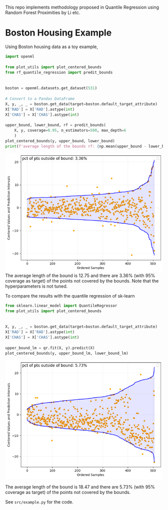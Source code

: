 This repo implements methodology proposed in Quantile Regression using Random Forest Proximities by Li etc.

# Boston Housing Example
Using Boston housing data as a toy example,
```python
import openml

from plot_utils import plot_centered_bounds
from rf_quantile_regression import predit_bounds


boston = openml.datasets.get_dataset(531)

# Convert to a Pandas DataFrame
X, y, _, _ = boston.get_data(target=boston.default_target_attribute)
X['RAD'] = X['RAD'].astype(int)
X['CHAS'] = X['CHAS'].astype(int)

upper_bound, lower_bound, rf = predit_bounds(
    X, y, coverage=0.95, n_estimators=500, max_depth=6
    )
plot_centered_bounds(y, upper_bound, lower_bound)
print(f'average length of the bounds rf: {np.mean(upper_bound - lower_bound)}')
```
![RF Bounds](plots/rf_bounds.png)
The average length of the bound is 12.75 and there are 3.36% (with 95% coverage as target) of the points not covered by the bounds. Note that the hyperparameters is not tuned.

To compare the results with the quantile regression of sk-learn
```python
from sklearn.linear_model import QuantileRegressor
from plot_utils import plot_centered_bounds


X, y, _, _ = boston.get_data(target=boston.default_target_attribute)
X['RAD'] = X['RAD'].astype(int)
X['CHAS'] = X['CHAS'].astype(int)

upper_bound_lm = qr.fit(X, y).predict(X)
plot_centered_bounds(y, upper_bound_lm, lower_bound_lm)
```
![LM Bounds](plots/lm_bounds.png)

The average length of the bound is 18.47 and there are 5.73% (with 95% coverage as target) of the points not covered by the bounds.

See `src/example.py` for the code.